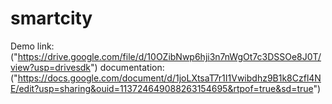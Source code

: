 # smartcity
Demo link:
("https://drive.google.com/file/d/10OZibNwp6hji3n7nWgOt7c3DSSOe8J0T/view?usp=drivesdk")
documentation:
("https://docs.google.com/document/d/1joLXtsaT7r1I1Vwibdhz9B1k8Czfl4NE/edit?usp=sharing&ouid=113724649088263154695&rtpof=true&sd=true")

